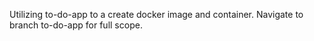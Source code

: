 Utilizing to-do-app to a create docker image and container. Navigate to branch to-do-app for full scope. 
